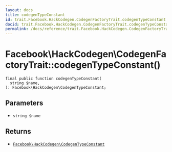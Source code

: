 ```yaml
---
layout: docs
title: codegenTypeConstant
id: trait.Facebook.HackCodegen.CodegenFactoryTrait.codegenTypeConstant
docid: trait.Facebook.HackCodegen.CodegenFactoryTrait.codegenTypeConstant
permalink: /docs/reference/trait.Facebook.HackCodegen.CodegenFactoryTrait.codegenTypeConstant.md
---
```

# Facebook\\HackCodegen\\CodegenFactoryTrait::codegenTypeConstant()




``` Hack
final public function codegenTypeConstant(
  string $name,
): Facebook\HackCodegen\CodegenTypeConstant;
```




## Parameters




* ` string $name `




## Returns




- [` Facebook\HackCodegen\CodegenTypeConstant `](<class.Facebook.HackCodegen.CodegenTypeConstant.md>)